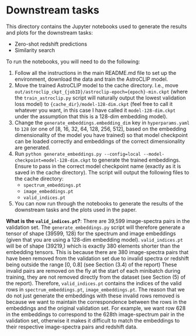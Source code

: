 # Downstream tasks

This directory contains the Jupyter notebooks used to generate the results and plots for the downstream tasks:
- Zero-shot redshift predictions
- Similarity search

To run the notebooks, you will need to do the following:
1. Follow all the instructions in the main README.md file to set up the environment, download the data and train the
AstroCLIP model.
2. Move the trained AstroCLIP model to the cache directory.
I.e., move `out/astroclip_ckpt_{jobID}/astroclip-epoch={epoch}-min.ckpt` (where the `train_astroclip.py` script will
naturally output the lowest validation loss model) to `{cache_dir}/model-128-dim.ckpt` (feel free to call it whatever
you want, in this case I have called it `model-128-dim.ckpt` under the assumption that this is a 128-dim embedding model).
3. Change the `generate_embeddings.embedding_dim` key in `hyperparams.yaml` to `128` (or one of [8, 16, 32, 64, 128, 256, 512],
based on the embedding dimensionality of the model you have trained) so that model checkpoint can be loaded correctly and
embeddings of the correct dimensionality are generated.
4. Run `python generate_embeddings.py --config=local --model-checkpoint=model-128-dim.ckpt` to generate the trained
embeddings. Ensure to pass in the correct model checkpoint name (exactly as it is saved in the cache directory).
The script will output the following files to the cache directory:
    - `spectrum_embeddings.pt`
    - `image_embeddings.pt`
    - `valid_indices.pt`
5. You can now run through the notebooks to generate the results of the downstream tasks and the plots used in the paper.

**What is the `valid_indices.pt`?**: There are 39,599 image-spectra pairs in the validation set.
The `generate_embeddings.py` script will therefore generate a tensor of shape (39599, 128) for the spectrum and image embeddings
(given that you are using a 128-dim embedding model).
`valid_indices.pt` will be of shape (39219,) which is exactly 380 elements shorter than the embedding tensors.
This is because there are 380 image-spectra pairs that have been removed from the validation set due to invalid spectra
or redshift being outside the range [0, 0.8] (see Section (3.4) of the report)
These invalid pairs are removed on the fly at the start of each minibatch during training, they are not removed directly
from the dataset (see Section (5) of the report).
Therefore, `valid_indices.pt` contains the indices of the valid rows in `spectrum_embeddings.pt`, `image_embeddings.pt`.
The reason that we do not just generate the embeddings with these invalid rows removed is because we want to maintain the
correspondence between the rows in the embeddings and the original validation set.
For example, we want row 628 in the embeddings to correspond to the 628th image-spectrum pair in the validation set,
otherwise it makes it difficult to match the embeddings to their respective image-spectra pairs and redshift data.
